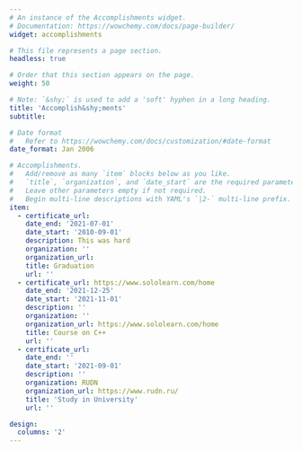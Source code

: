 ```yaml
---
# An instance of the Accomplishments widget.
# Documentation: https://wowchemy.com/docs/page-builder/
widget: accomplishments

# This file represents a page section.
headless: true

# Order that this section appears on the page.
weight: 50

# Note: `&shy;` is used to add a 'soft' hyphen in a long heading.
title: 'Accomplish&shy;ments'
subtitle:

# Date format
#   Refer to https://wowchemy.com/docs/customization/#date-format
date_format: Jan 2006

# Accomplishments.
#   Add/remove as many `item` blocks below as you like.
#   `title`, `organization`, and `date_start` are the required parameters.
#   Leave other parameters empty if not required.
#   Begin multi-line descriptions with YAML's `|2-` multi-line prefix.
item:
  - certificate_url: 
    date_end: '2021-07-01'
    date_start: '2010-09-01'
    description: This was hard
    organization: ''
    organization_url: 
    title: Graduation
    url: ''
  - certificate_url: https://www.sololearn.com/home
    date_end: '2021-12-25'
    date_start: '2021-11-01'
    description: ''
    organization: ''
    organization_url: https://www.sololearn.com/home
    title: Course on C++
    url: ''
  - certificate_url: 
    date_end: ''
    date_start: '2021-09-01'
    description: ''
    organization: RUDN
    organization_url: https://www.rudn.ru/
    title: 'Study in University'
    url: ''

design:
  columns: '2'
---
```

